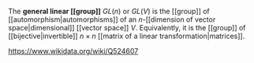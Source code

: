 The **general linear [[group]]** $GL(n)$ or $GL(V)$ is the [[group]] of [[automorphism|automorphisms]] of an $n$-[[dimension of vector space|dimensional]] [[vector space]] $V$. Equivalently, it is the [[group]] of [[bijective|invertible]] $n\times n$ [[matrix of a linear transformation|matrices]].

https://www.wikidata.org/wiki/Q524607